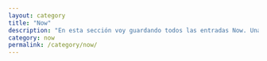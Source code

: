 ```yaml
---
layout: category
title: "Now"
description: "En esta sección voy guardando todos las entradas Now. Una página Now es una página web que muestra información actualizada sobre lo que estoy haciendo y viviendo en este momento."
category: now
permalink: /category/now/
---
```


